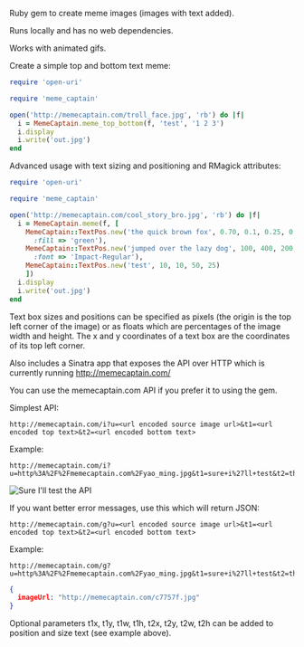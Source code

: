 Ruby gem to create meme images (images with text added).

Runs locally and has no web dependencies.

Works with animated gifs.

Create a simple top and bottom text meme:

```ruby
require 'open-uri'

require 'meme_captain'

open('http://memecaptain.com/troll_face.jpg', 'rb') do |f|
  i = MemeCaptain.meme_top_bottom(f, 'test', '1 2 3')
  i.display
  i.write('out.jpg')
end
```

Advanced usage with text sizing and positioning and RMagick attributes:

```ruby
require 'open-uri'

require 'meme_captain'

open('http://memecaptain.com/cool_story_bro.jpg', 'rb') do |f|
  i = MemeCaptain.meme(f, [
    MemeCaptain::TextPos.new('the quick brown fox', 0.70, 0.1, 0.25, 0.5,
      :fill => 'green'),
    MemeCaptain::TextPos.new('jumped over the lazy dog', 100, 400, 200, 100,
      :font => 'Impact-Regular'),
    MemeCaptain::TextPos.new('test', 10, 10, 50, 25)
    ])
  i.display
  i.write('out.jpg')
end
```

Text box sizes and positions can be specified as pixels (the origin is the top
left corner of the image) or as floats which are percentages of the image
width and height. The x and y coordinates of a text box are the coordinates
of its top left corner.

Also includes a Sinatra app that exposes the API over HTTP which is currently
running http://memecaptain.com/

You can use the memecaptain.com API if you prefer it to using the gem.

Simplest API:

```
http://memecaptain.com/i?u=<url encoded source image url>&t1=<url encoded top text>&t2=<url encoded bottom text>
```

Example:

```
http://memecaptain.com/i?u=http%3A%2F%2Fmemecaptain.com%2Fyao_ming.jpg&t1=sure+i%27ll+test&t2=the+api
```

![Sure I'll test the API](http://memecaptain.com/i?u=http%3A%2F%2Fmemecaptain.com%2Fyao_ming.jpg&t1=sure+i%27ll+test&t2=the+api)

If you want better error messages, use this which will return JSON:

```
http://memecaptain.com/g?u=<url encoded source image url>&t1=<url encoded top text>&t2=<url encoded bottom text>
```

Example:

```
http://memecaptain.com/g?u=http%3A%2F%2Fmemecaptain.com%2Fyao_ming.jpg&t1=sure+i%27ll+test&t2=the+api
```

```json
{
  imageUrl: "http://memecaptain.com/c7757f.jpg"
}
```

Optional parameters t1x, t1y, t1w, t1h, t2x, t2y, t2w, t2h can be added to
position and size text (see example above).
